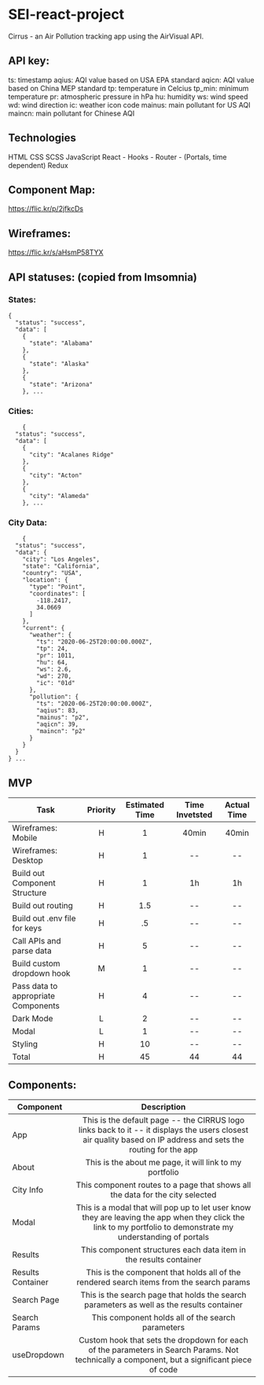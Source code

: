 # SEI-react-project
Cirrus - an Air Pollution tracking app using the AirVisual API.

## API key:
ts: timestamp
aqius: AQI value based on USA EPA standard
aqicn: AQI value based on China MEP standard
tp: temperature in Celcius
tp_min: minimum temperature
pr: atmospheric pressure in hPa
hu: humidity
ws: wind speed
wd: wind direction
ic: weather icon code
mainus: main pollutant for US AQI
maincn: main pollutant for Chinese AQI

## Technologies
HTML
CSS
SCSS
JavaScript
React
    - Hooks
    - Router
    - (Portals, time dependent)
Redux


## Component Map:

https://flic.kr/p/2jfkcDs

## Wireframes:

https://flic.kr/s/aHsmP58TYX

## API statuses: (copied from Imsomnia)

### States:
```
{
  "status": "success",
  "data": [
    {
      "state": "Alabama"
    },
    {
      "state": "Alaska"
    },
    {
      "state": "Arizona"
    }, ...
```

### Cities: 
```
    {
  "status": "success",
  "data": [
    {
      "city": "Acalanes Ridge"
    },
    {
      "city": "Acton"
    },
    {
      "city": "Alameda"
    }, ...
```


###  City Data: 
```
    {
  "status": "success",
  "data": {
    "city": "Los Angeles",
    "state": "California",
    "country": "USA",
    "location": {
      "type": "Point",
      "coordinates": [
        -118.2417,
        34.0669
      ]
    },
    "current": {
      "weather": {
        "ts": "2020-06-25T20:00:00.000Z",
        "tp": 24,
        "pr": 1011,
        "hu": 64,
        "ws": 2.6,
        "wd": 270,
        "ic": "01d"
      },
      "pollution": {
        "ts": "2020-06-25T20:00:00.000Z",
        "aqius": 83,
        "mainus": "p2",
        "aqicn": 39,
        "maincn": "p2"
      }
    }
  }
} ...
```

##  MVP
| Task | Priority | Estimated Time | Time Invetsted | Actual Time |
| --- | :---: |  :---: | :---: | :---: |
| Wireframes: Mobile | H | 1 | 40min | 40min |
| Wireframes: Desktop | H | 1 | -- | -- |
| Build out Component Structure | H | 1 | 1h | 1h |
| Build out routing| H | 1.5 | -- | -- |
| Build out .env file for keys | H | .5 | -- | -- |
| Call APIs and parse data | H | 5 | -- | --|
| Build custom dropdown hook | M | 1 | -- | -- |
| Pass data to appropriate Components | H | 4 | -- | -- |
| Dark Mode | L | 2 | -- | -- |
| Modal | L | 1 | -- | -- |
| Styling | H | 10 | -- | -- |
| Total | H | 45 | 44 | 44 |

## Components: 


| Component | Description | 
| --- | :---: |  
| App | This is the default page -- the CIRRUS logo links back to it -- it displays the users closest air quality based on IP address and sets the routing for the app | 
| About | This is the about me page, it will link to my portfolio |
| City Info | This component routes to a page that shows all the data for the city selected |
| Modal | This is a modal that will pop up to let user know they are leaving the app when they click the link to my portfolio to demonstrate my understanding of portals |
| Results | This component structures each data item in the results container |
| Results Container | This is the component that holds all of the rendered search items from the search params |
| Search Page | This is the search page that holds the search parameters as well as the results container |
| Search Params | This component holds all of the search parameters |
| useDropdown | Custom hook that sets the dropdown for each of the parameters in Search Params. Not technically a component, but a significant piece of code |


